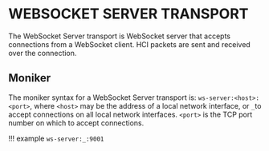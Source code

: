 WEBSOCKET SERVER TRANSPORT
==========================

The WebSocket Server transport is WebSocket server that accepts connections from a WebSocket
client. HCI packets are sent and received over the connection.

## Moniker
The moniker syntax for a WebSocket Server transport is: `ws-server:<host>:<port>`,
where `<host>` may be the address of a local network interface, or `_`to accept connections on all local network interfaces. `<port>` is the TCP port number on which to accept connections.


!!! example
    `ws-server:_:9001`
